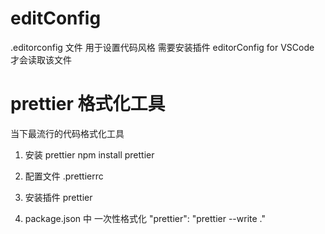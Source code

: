 # editConfig

.editorconfig 文件 用于设置代码风格
需要安装插件 editorConfig for VSCode 才会读取该文件

# prettier 格式化工具

当下最流行的代码格式化工具

1. 安装 prettier
   npm install prettier
2. 配置文件 .prettierrc

3. 安装插件 prettier

4. package.json 中
   一次性格式化
   "prettier": "prettier --write ."
